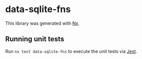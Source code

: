 # data-sqlite-fns

This library was generated with [Nx](https://nx.dev).

## Running unit tests

Run `nx test data-sqlite-fns` to execute the unit tests via [Jest](https://jestjs.io).
